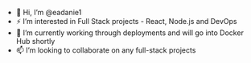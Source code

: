 - 👋 Hi, I’m @eadanie1
- ⚡ I’m interested in Full Stack projects - React, Node.js and DevOps
- 🌱 I’m currently working through deployments and will go into Docker Hub shortly
- 📫 I’m looking to collaborate on any full-stack projects

<!---
- ⚡ Fun fact: ...
- 📫 How to reach me ...
- 😄 Pronouns: ...
eadanie1/eadanie1 is a ✨ special ✨ repository because its `README.md` (this file) appears on your GitHub profile.
You can click the Preview link to take a look at your changes.
--->
